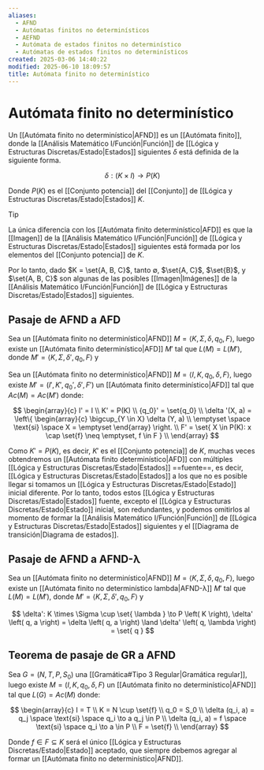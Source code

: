 ```yaml
---
aliases:
  - AFND
  - Autómatas finitos no determinísticos
  - AEFND
  - Autómata de estados finitos no determinístico
  - Autómatas de estados finitos no determinísticos
created: 2025-03-06 14:40:22
modified: 2025-06-10 18:09:57
title: Autómata finito no determinístico
---
```


# Autómata finito no determinístico

Un [[Autómata finito no determinístico|AFND]] es un [[Autómata finito]], donde la [[Análisis Matemático I/Función|Función]] de [[Lógica y Estructuras Discretas/Estado|Estados]] siguientes $\delta$ está definida de la siguiente forma.

$$
\delta: \left( K \times I \right) \to P \left( K \right)
$$

Donde $P \left( K \right)$ es el [[Conjunto potencia]] del [[Conjunto]] de [[Lógica y Estructuras Discretas/Estado|Estados]] $K$.

> [!tip]
> La única diferencia con los [[Autómata finito determinístico|AFD]] es que la [[Imagen]] de la [[Análisis Matemático I/Función|Función]] de [[Lógica y Estructuras Discretas/Estado|Estados]] siguientes está formada por los elementos del [[Conjunto potencia]] de $K$.
> 
> Por lo tanto, dado $K = \set{A, B, C}$, tanto $\emptyset$, $\set{A, C}$, $\set{B}$, y $\set{A, B, C}$ son algunas de las posibles [[Imagen|Imágenes]] de la [[Análisis Matemático I/Función|Función]] de [[Lógica y Estructuras Discretas/Estado|Estados]] siguientes.

## Pasaje de AFND a AFD

Sea un [[Autómata finito no determinístico|AFND]] $M = \left< K, \Sigma, \delta, q_0, F \right>$, luego existe un [[Autómata finito determinístico|AFD]] $M'$ tal que $L \left( M \right) = L \left( M' \right)$, donde $M' = \left< K, \Sigma, \delta', q_0, F \right>$ y


Sea un [[Autómata finito no determinístico|AFND]] $M = \left< I, K, q_0, \delta, F \right>$, luego existe $M' = \left( I', K', {q_0}', \delta', F' \right)$ un [[Autómata finito determinístico|AFD]] tal que $Ac(M) = Ac(M')$ donde:

$$
\begin{array}{c}
    I' = I \\
    K' = P(K) \\
    {q_0}' = \set{q_0} \\
    \delta '(X, a) = \left\{
        \begin{array}{c}
            \bigcup_{Y \in X} \delta (Y, a) \\
            \emptyset \space \text{si} \space X = \emptyset
        \end{array}
    \right. \\
    F' = \set{ X \in P(K): x \cap \set{f} \neq \emptyset, f \in F } \\
\end{array}
$$

Como $K' = P(K)$, es decir, $K'$ es el [[Conjunto potencia]] de $K$, muchas veces obtendremos un [[Autómata finito determinístico|AFD]] con múltiples [[Lógica y Estructuras Discretas/Estado|Estados]] ==fuente==, es decir, [[Lógica y Estructuras Discretas/Estado|Estados]] a los que no es posible llegar si tomamos un [[Lógica y Estructuras Discretas/Estado|Estado]] inicial diferente. Por lo tanto, todos estos [[Lógica y Estructuras Discretas/Estado|Estados]] fuente, excepto el [[Lógica y Estructuras Discretas/Estado|Estado]] inicial, son redundantes, y podemos omitirlos al momento de formar la [[Análisis Matemático I/Función|Función]] de [[Lógica y Estructuras Discretas/Estado|Estados]] siguientes y el [[Diagrama de transición|Diagrama de estados]].

## Pasaje de AFND a AFND-λ

Sea un [[Autómata finito no determinístico|AFND]] $M = \left< K, \Sigma, \delta, q_0, F \right>$, luego existe un [[Autómata finito no determinístico lambda|AFND-λ]] $M'$ tal que $L \left( M \right) = L \left( M' \right)$, donde $M' = \left< K, \Sigma, \delta', q_0, F \right>$ y

$$
\delta': K \times \Sigma \cup \set{ \lambda } \to P \left( K \right), \delta' \left( q, a \right) = \delta \left( q, a \right) \land \delta' \left( q, \lambda \right) = \set{ q }
$$

## Teorema de pasaje de GR a AFND

Sea $G = \left( N, T, P, S_0 \right)$ una [[Gramática#Tipo 3 Regular|Gramática regular]], luego existe $M = \left( I, K, q_0, \delta, F \right)$ un [[Autómata finito no determinístico|AFND]] tal que $L(G) = Ac(M)$ donde:

$$
\begin{array}{c}
    I = T \\
    K = N \cup \set{f} \\
    q_0 = S_0 \\
    \delta (q_i, a) = q_j \space \text{si} \space q_i \to a q_j \in P \\
    \delta (q_i, a) = f \space \text{si} \space q_i \to a \in P \\
    F = \set{f} \\
\end{array}
$$

Donde $f \in F \subseteq K$ será el único [[Lógica y Estructuras Discretas/Estado|Estado]] aceptado, que siempre debemos agregar al formar un [[Autómata finito no determinístico|AFND]].
